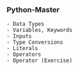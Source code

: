 ### Python-Master

    - Data Types
    - Variables, Keywords
    - Inputs
    - Type Conversions
    - Literals
    - Operators
    - Operator (Exercise)